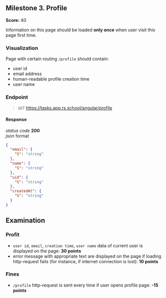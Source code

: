 ## Milestone 3. Profile

**Score:** 40

Information on this page should be loaded **only once** when user visit this page first time.

### Visualization

Page with certain routing `/profile` should contain:

- user id
- email address
- human-readable profile creation time
- user name

### Endpoint

> `GET` https://tasks.app.rs.school/angular/profile

#### Response

_status code_ **200**  
_json_ format

```json
{
  "email": {
    "S": "string"
  },
  "name": {
    "S": "string"
  },
  "uid": {
    "S": "string"
  },
  "createdAt": {
    "S": "string"
  }
}
```

## Examination

### Profit

- `user id`, `email`, `creation time`, `user name` data of current user is displayed
  on the page: **30 points**
- error message with appropriate text are displayed on the page if loading http-request fails
  (for instance, if internet connection is lost): **10 points**

### Fines

- `/profile` http-request is sent every time if user opens profile page: **-15 points**
